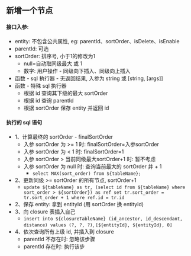 


## 新增一个节点

#### 接口入参:

* entity: 不包含公共属性, eg: parentId、sortOrder、isDelete、isEnable
* parentId: 可选
* sortOrder: 排序号, 小于1的修改为1
    - null=自动取同级最大 或 1
    - 数字: 用户操作 - 同级向下插入、同级向上插入
* 函数 - sql 执行器 - 无返回结果, 入参为 string 或 [string, [args]]
* 函数 - 特殊 sql 执行器
    - 根据 id 查询其下级的最大 sortOrder
    - 根据 id 查询 parentId
    - 根据 sortOrder 保存 entity 并返回 id

#### 执行的 sql 语句

* 1、计算最终的 sortOrder - finalSortOrder
    - 入参 sortOrder 为 >= 1 时: finalSortOrder=入参sortOrder
    - 入参 sortOrder 为 < 1 时: finalSortOrder=1
    - 入参 sortOrder > 当前同级最大sortOrder+1 时: 暂不考虑
    - 入参 sortOrder 为 null 时: 查询当前最大的 sortOrder 并 + 1
        + `select MAX(sort_order) from ${tableName};`
* 2、更新同级 >= sortOrder 的所有节点, sortOrder+1
    - `update ${tableName} as tr, (select id from ${tableName} where sort_order > ${sortOrder}) as ref
      set tr.sort_order = tr.sort_order + 1
      where ref.id = tr.id`
* 2、保存 entity: 拿到 entityId  (用 sortOrder 换 entityId)
* 3、向 closure 表插入自己
    - `insert into ${closureTableName} (id_ancestor, id_descendant, distance) values (?, ?, ?)`, `[${entityId}, ${entityId}, 0]`
* 4、依次查询所有上级 id, 并插入到  closure
    - parentId 不存在时: 忽略该步骤
    - parentId 存在时: 执行该步

